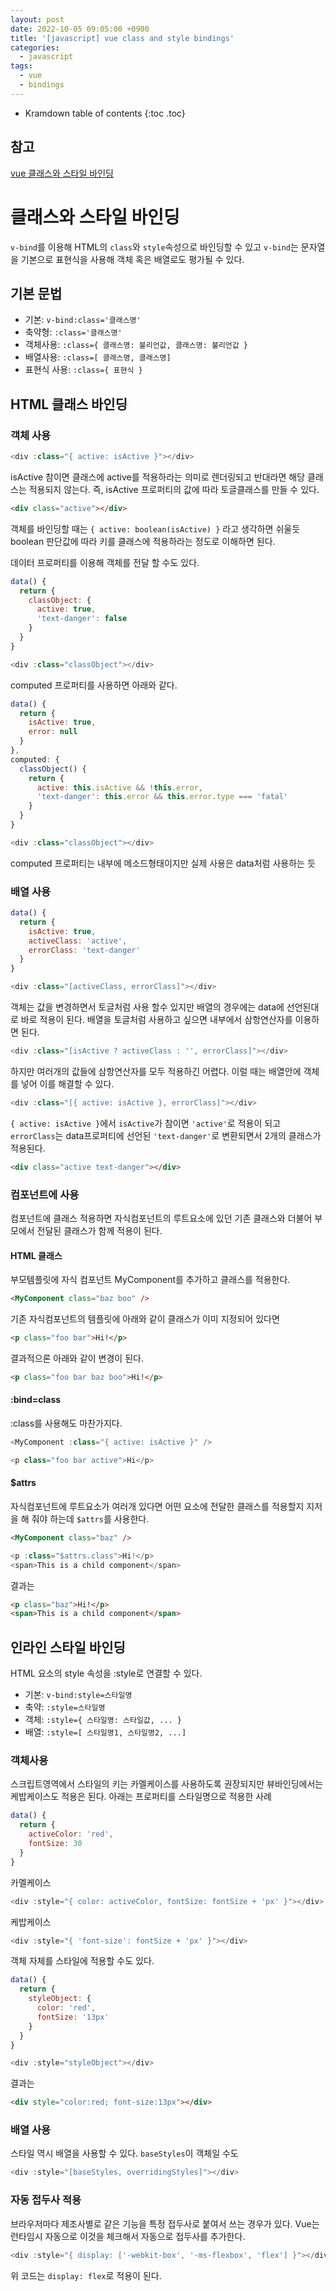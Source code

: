 ```yaml
---
layout: post
date: 2022-10-05 09:05:00 +0900
title: '[javascript] vue class and style bindings'
categories:
  - javascript
tags:
  - vue
  - bindings
---
```


* Kramdown table of contents
{:toc .toc}

## 참고

[vue 클래스와 스타일 바인딩](https://vuejs.org/guide/essentials/class-and-style.html)


# 클래스와 스타일 바인딩

`v-bind`를 이용해 HTML의 `class`와 `style`속성으로 바인딩할 수 있고 `v-bind`는 문자열을 기본으로 표현식을 사용해 객체 혹은 배열로도 평가될 수 있다. 


## 기본 문법

- 기본: `v-bind:class='클래스명'`  
- 축약형: `:class='클래스명'`  
- 객체사용: `:class={ 클래스명: 불리언값, 클래스명: 불리언값 }`  
- 배열사용: `:class=[ 클래스명, 클래스명]`  
- 표현식 사용: `:class={ 표현식 }`  


## HTML 클래스 바인딩

### 객체 사용

```js
<div :class="{ active: isActive }"></div>
```

isActive 참이면 클래스에 active를 적용하라는 의미로 렌더링되고 반대라면 해당 클래스는 적용되지 않는다. 즉, isActive 프로퍼티의 값에 따라 토글클래스를 만들 수 있다. 

```html
<div class="active"></div>
```

객체를 바인딩할 때는 `{ active: boolean(isActive) }` 라고 생각하면 쉬울듯 boolean 판단값에 따라 키를 클래스에 적용하라는 정도로 이해하면 된다.


데이터 프로퍼티를 이용해 객체를 전달 할 수도 있다. 

```js
data() {
  return {
    classObject: {
      active: true,
      'text-danger': false
    }
  }
}
```
```js
<div :class="classObject"></div>
```

computed 프로퍼티를 사용하면 아래와 같다.

```js
data() {
  return {
    isActive: true,
    error: null
  }
},
computed: {
  classObject() {
    return {
      active: this.isActive && !this.error,
      'text-danger': this.error && this.error.type === 'fatal'
    }
  }
}
```

```js
<div :class="classObject"></div>
```
computed 프로퍼티는 내부에 메소드형태이지만 실제 사용은 data처럼 사용하는 듯 


### 배열 사용

```js
data() {
  return {
    isActive: true,
    activeClass: 'active',
    errorClass: 'text-danger'
  }
}
```

```js
<div :class="[activeClass, errorClass]"></div>
```

객체는 값을 변경하면서 토글처럼 사용 할수 있지만 배열의 경우에는 data에 선언된대로 바로 적용이 된다.  배열을 토글처럼 사용하고 싶으면 내부에서 삼항연산자를 이용하면 된다.


```js
<div :class="[isActive ? activeClass : '', errorClass]"></div>
```

하지만 여러개의 값들에 삼항연산자를 모두 적용하긴 어렵다. 이럴 때는 배열안에 객체를 넣어 이를 해결할 수 있다. 

```js
<div :class="[{ active: isActive }, errorClass]"></div>
```

`{ active: isActive }`에서 `isActive`가 참이면 `'active'`로 적용이 되고 `errorClass`는 data프로퍼티에 선언된 `'text-danger'`로 변환되면서 2개의 클래스가 적용된다. 

```html
<div class="active text-danger"></div>
```

### 컴포넌트에 사용

컴포넌트에 클래스 적용하면 자식컴포넌트의 루트요소에 있던 기존 클래스와 더불어 부모에서 전달된 클래스가 함께 적용이 된다. 


#### HTML 클래스 

부모템플릿에 자식 컴포넌트 MyComponent를 추가하고 클래스를 적용한다. 
```html
<MyComponent class="baz boo" />
```

기존 자식컴포넌트의 템플릿에 아래와 같이 클래스가 이미 지정되어 있다면 

```html
<p class="foo bar">Hi!</p>
```

결과적으론 아래와 같이 변경이 된다.

```html
<p class="foo bar baz boo">Hi!</p>
```

#### :bind=class

:class를 사용해도 마찬가지다. 

```js
<MyComponent :class="{ active: isActive }" />
```

```js
<p class="foo bar active">Hi</p>
```

#### $attrs

자식컴포넌트에 루트요소가 여러개 있다면 어떤 요소에 전달한 클래스를 적용할지 지저을 해 줘야 하는데 `$attrs`를 사용한다.

```html
<MyComponent class="baz" />
````

```js
<p :class="$attrs.class">Hi!</p> 
<span>This is a child component</span>
```

결과는 

```html
<p class="baz">Hi!</p> 
<span>This is a child component</span>
```


## 인라인 스타일 바인딩

HTML 요소의 style 속성을 :style로 연결할 수 있다.

- 기본: `v-bind:style=스타일명`
- 축약: `:style=스타일명`
- 객체: `:style={ 스타일명: 스타일값, ... }`
- 배열: `:style=[ 스타일명1, 스타일명2, ...]`

### 객체사용

스크립트영역에서 스타일의 키는 카멜케이스를 사용하도록 권장되지만 뷰바인딩에서는 케밥케이스도 적용은 된다. 아래는 프로퍼티를 스타일명으로 적용한 사례

```js
data() {
  return {
    activeColor: 'red',
    fontSize: 30
  }
}
```

카멜케이스

```js
<div :style="{ color: activeColor, fontSize: fontSize + 'px' }"></div>
```

케밥케이스

```js
<div :style="{ 'font-size': fontSize + 'px' }"></div>
```

객체 자체를 스타일에 적용할 수도 있다. 

```js
data() {
  return {
    styleObject: {
      color: 'red',
      fontSize: '13px'
    }
  }
}
```

```js
<div :style="styleObject"></div>
```

결과는

```html
<div style="color:red; font-size:13px"></div>
```


### 배열 사용

스타일 역시 배열을 사용할 수 있다. `baseStyles`이 객체일 수도 

```js
<div :style="[baseStyles, overridingStyles]"></div>
```


### 자동 접두사 적용

브라우저마다 제조사별로 같은 기능을 특정 접두사로 붙여서 쓰는 경우가 있다. Vue는 런타임시 자동으로 이것을 체크해서 자동으로 접두사를 추가한다. 


```js
<div :style="{ display: ['-webkit-box', '-ms-flexbox', 'flex'] }"></div>
```

위 코드는 `display: flex`로 적용이 된다. 


